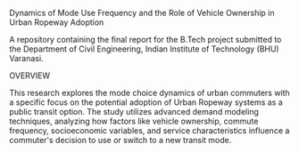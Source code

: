 Dynamics of Mode Use Frequency and the Role of Vehicle Ownership in Urban Ropeway Adoption

A repository containing the final report for the B.Tech project submitted to the Department of Civil Engineering, Indian Institute of Technology (BHU) Varanasi.



OVERVIEW

This research explores the mode choice dynamics of urban commuters with a specific focus on the potential adoption of Urban Ropeway systems as a public transit option. The study utilizes advanced demand modeling techniques, analyzing how factors like vehicle ownership, commute frequency, socioeconomic variables, and service characteristics influence a commuter's decision to use or switch to a new transit mode.
